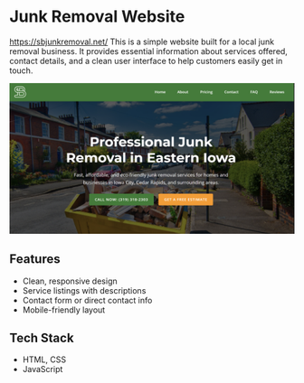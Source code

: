# Junk Removal Website
https://sbjunkremoval.net/ 
This is a simple website built for a local junk removal business. It provides essential information about services offered, contact details, and a clean user interface to help customers easily get in touch.

![Homepage Screenshot](images/homepage.png) <!-- Replace with correct relative path -->

## Features

- Clean, responsive design
- Service listings with descriptions
- Contact form or direct contact info
- Mobile-friendly layout

## Tech Stack

- HTML, CSS
- JavaScript

